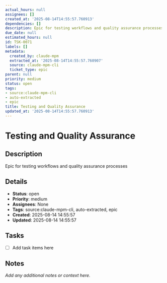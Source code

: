 ```yaml
---
actual_hours: null
assignees: []
created_at: '2025-08-14T14:55:57.760913'
dependencies: []
description: Epic for testing workflows and quality assurance processes
due_date: null
estimated_hours: null
id: TSK-0071
labels: []
metadata:
  created_by: claude-mpm
  extracted_at: '2025-08-14T14:55:57.760907'
  source: claude-mpm-cli
  ticket_type: epic
parent: null
priority: medium
status: open
tags:
- source:claude-mpm-cli
- auto-extracted
- epic
title: Testing and Quality Assurance
updated_at: '2025-08-14T14:55:57.760913'
---
```


# Testing and Quality Assurance

## Description
Epic for testing workflows and quality assurance processes

## Details
- **Status**: open
- **Priority**: medium
- **Assignees**: None
- **Tags**: source:claude-mpm-cli, auto-extracted, epic
- **Created**: 2025-08-14 14:55:57
- **Updated**: 2025-08-14 14:55:57

## Tasks
- [ ] Add task items here

## Notes
_Add any additional notes or context here._

